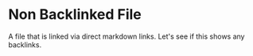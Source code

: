 Non Backlinked File
===

A file that is linked via direct markdown links. Let's see if this shows any
backlinks.


